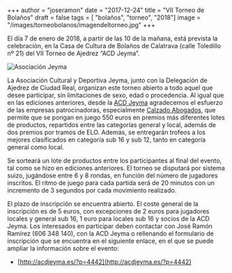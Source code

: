 +++
author = "joseramon"
date = "2017-12-24"
title = "VII Torneo de Bolaños"
draft = false
tags = [ "bolaños", "torneo", "2018"]
image = "/images/torneobolanos/imagendeltorneo.jpg"
+++

El día 7 de enero de 2018, a partir de las 10 de la mañana, está prevista la celebración, en la Casa de Cultura de Bolaños de Calatrava (calle Toledillo nº 21) del VII Torneo de Ajedrez “ACD Jeyma”.

![Asociación Jeyma](/images/torneobolanos/jeyma.jpg)

La Asociación Cultural y Deportiva Jeyma, junto con la Delegación de Ajedrez de Ciudad Real, organizan este torneo abierto a todo aquel que desee participar, sin limitaciones de sexo, edad o procedencia. Al igual que en las ediciones anteriores, desde la [ACD Jeyma](http://acdjeyma.es/) agradecemos el esfuerzo de las empresas patrocinadoras, especialmente [Calzado Abogados](http://calzadoabogados.es/), que permite que se pongan en juego 550 euros en premios más diferentes lotes de productos, repartidos entre las categorías general y local, además de dos premios por tramos de ELO. Además, se entregarán trofeos a los mejores clasificados en categoría sub 16 y sub 12, tanto en categoría general como local.

Se sorteará un lote de productos entre los participantes al final del evento, tal como se hizo en ediciones anteriores. El torneo se disputará por sistema suizo, jugándose entre 6 y 8 rondas, en función del número de jugadores inscritos. El ritmo de juego para cada partida será de 20 minutos con un incremento de 3 segundos por cada movimiento realizado.

El plazo de inscripción se encuentra abierto. El coste general de la inscripción es de 5 euros, con excepciones de 2 euros para jugadores locales y general sub 16, 1 euro para locales sub 16 y socios de la ACD Jeyma. Los interesados en participar deben contactar con José Ramón Ramírez (606 348 140), con la ACD Jeyma o rellenando el formulario de inscripción que se encuentra en el siguiente enlace, en el que se puede ampliar la información sobre el evento: 

* [http://acdjeyma.es/?p=4442](http://acdjeyma.es/?p=4442)
